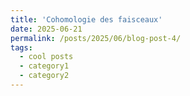 ```yaml
---
title: 'Cohomologie des faisceaux'
date: 2025-06-21
permalink: /posts/2025/06/blog-post-4/
tags:
  - cool posts
  - category1
  - category2
---
```


